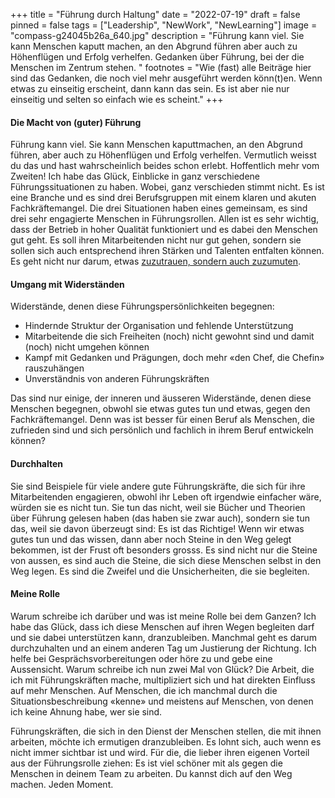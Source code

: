 +++
title = "Führung durch Haltung"
date = "2022-07-19"
draft = false
pinned = false
tags = ["Leadership", "NewWork", "NewLearning"]
image = "compass-g24045b26a_640.jpg"
description = "Führung kann viel. Sie kann Menschen kaputt machen, an den Abgrund führen aber auch zu Höhenflügen und Erfolg verhelfen. Gedanken über Führung, bei der die Menschen im Zentrum stehen. "
footnotes = "Wie (fast) alle Beiträge hier sind das Gedanken, die noch viel mehr ausgeführt werden könn(t)en. Wenn etwas zu einseitig erscheint, dann kann das sein. Es ist aber nie nur einseitig und selten so einfach wie es scheint."
+++
#### Die Macht von (guter) Führung

Führung kann viel. Sie kann Menschen kaputtmachen, an den Abgrund führen, aber auch zu Höhenflügen und Erfolg verhelfen. Vermutlich weisst du das und hast wahrscheinlich beides schon erlebt. Hoffentlich mehr vom Zweiten! Ich habe das Glück, Einblicke in ganz verschiedene Führungssituationen zu haben. Wobei, ganz verschieden stimmt nicht. Es ist eine Branche und es sind drei Berufsgruppen mit einem klaren und akuten Fachkräftemangel. Die drei Situationen haben eines gemeinsam, es sind drei sehr engagierte Menschen in Führungsrollen. Allen ist es sehr wichtig, dass der Betrieb in hoher Qualität funktioniert und es dabei den Menschen gut geht. Es soll ihren Mitarbeitenden nicht nur gut gehen, sondern sie sollen sich auch entsprechend ihren Stärken und Talenten entfalten können. Es geht nicht nur darum, etwas [zuzutrauen, sondern auch zuzumuten](https://www.bensblog.ch/menschen-etwas-zutrauen/).

#### Umgang mit Widerständen

Widerstände, denen diese Führungspersönlichkeiten begegnen: 

* Hindernde Struktur der Organisation und fehlende Unterstützung
* Mitarbeitende die sich Freiheiten (noch) nicht gewohnt sind und damit (noch) nicht umgehen können
* Kampf mit Gedanken und Prägungen, doch mehr «den Chef, die Chefin» rauszuhängen
* Unverständnis von anderen Führungskräften

Das sind nur einige, der inneren und äusseren Widerstände, denen diese Menschen begegnen, obwohl sie etwas gutes tun und etwas, gegen den Fachkräftemangel. Denn was ist besser für einen Beruf als Menschen, die zufrieden sind und sich persönlich und fachlich in ihrem Beruf entwickeln können? 

#### Durchhalten

Sie sind Beispiele für viele andere gute Führungskräfte, die sich für ihre Mitarbeitenden engagieren, obwohl ihr Leben oft irgendwie einfacher wäre, würden sie es nicht tun. Sie tun das nicht, weil sie Bücher und Theorien über Führung gelesen haben (das haben sie zwar auch), sondern sie tun das, weil sie davon überzeugt sind: Es ist das Richtige! Wenn wir etwas gutes tun und das wissen, dann aber noch Steine in den Weg gelegt bekommen, ist der Frust oft besonders grosss. Es sind nicht nur die Steine von aussen, es sind auch die Steine, die sich diese Menschen selbst in den Weg legen. Es sind die Zweifel und die Unsicherheiten, die sie begleiten.

#### Meine Rolle

Warum schreibe ich darüber und was ist meine Rolle bei dem Ganzen? Ich habe das Glück, dass ich diese Menschen auf ihren Wegen begleiten darf und sie dabei unterstützen kann, dranzubleiben. Manchmal geht es darum durchzuhalten und an einem anderen Tag um Justierung der Richtung. Ich helfe bei Gesprächsvorbereitungen oder höre zu und gebe eine Aussensicht. Warum schreibe ich nun zwei Mal von Glück? Die Arbeit, die ich mit Führungskräften mache, multipliziert sich und hat direkten Einfluss auf mehr Menschen. Auf Menschen, die ich manchmal durch die Situationsbeschreibung «kenne» und meistens auf Menschen, von denen ich keine Ahnung habe, wer sie sind.

Führungskräften, die sich in den Dienst der Menschen stellen, die mit ihnen arbeiten, möchte ich ermutigen dranzubleiben. Es lohnt sich, auch wenn es nicht immer sichtbar ist und wird. Für die, die lieber ihren eigenen Vorteil aus der Führungsrolle ziehen: Es ist viel schöner mit als gegen die Menschen in deinem Team zu arbeiten. Du kannst dich auf den Weg machen. Jeden Moment.